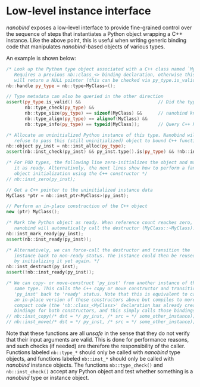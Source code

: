 # Low-level instance interface

_nanobind_ exposes a low-level interface to provide fine-grained control over
the sequence of steps that instantiates a Python object wrapping a C++
instance. Like the above point, this is useful when writing generic binding
code that manipulates _nanobind_-based objects of various types.

An example is shown below:

```cpp
/* Look up the Python type object associated with a C++ class named `MyClass`.
   Requires a previous nb::class_<> binding declaration, otherwise this line
   will return a NULL pointer (this can be checked via py_type.is_valid()). */
nb::handle py_type = nb::type<MyClass>();

// Type metadata can also be queried in the other direction
assert(py_type.is_valid() &&                             // Did the type lookup work?
       nb::type_check(py_type) &&
       nb::type_size(py_type) == sizeof(MyClass) &&      // nanobind knows the size+alignment
       nb::type_align(py_type) == alignof(MyClass) &&
       nb::type_info(py_type) == typeid(MyClass));       // Query C++ RTTI record

/* Allocate an uninitialized Python instance of this type. Nanobind will
   refuse to pass this (still uninitialized) object to bound C++ functions */
nb::object py_inst = nb::inst_alloc(py_type);
assert(nb::inst_check(py_inst) && py_inst.type().is(py_type) && !nb::inst_ready(py_inst));

/* For POD types, the following line zero-initializes the object and marks
   it as ready. Alternatively, the next lines show how to perform a fancy
   object initialization using the C++ constructor */
// nb::inst_zero(py_inst);

// Get a C++ pointer to the uninitialized instance data
MyClass *ptr = nb::inst_ptr<MyClass>(py_inst);

// Perform an in-place construction of the C++ object
new (ptr) MyClass();

/* Mark the Python object as ready. When reference count reaches zero,
   nanobind will automatically call the destructor (MyClass::~MyClass). */
nb::inst_mark_ready(py_inst);
assert(nb::inst_ready(py_inst));

/* Alternatively, we can force-call the destructor and transition the
   instance back to non-ready status. The instance could then be reused
   by initializing it yet again. */
nb::inst_destruct(py_inst);
assert(!nb::inst_ready(py_inst));

/* We can copy- or move-construct 'py_inst' from another instance of the
   same type. This calls the C++ copy or move constructor and transitions
   'py_inst' back to 'ready' status. Note that this is equivalent to calling
   an in-place version of these constructors above but compiles to more
   compact code (the 'nb::class_<MyClass>' declaration has already created
   bindings for both constructors, and this simply calls those bindings). */
// nb::inst_copy(/* dst = */ py_inst, /* src = */ some_other_instance);
// nb::inst_move(/* dst = */ py_inst, /* src = */ some_other_instance);
```

Note that these functions are all _unsafe_ in the sense that they do not
verify that their input arguments are valid. This is done for performance
reasons, and such checks (if needed) are therefore the responsibility of
the caller. Functions labeled `nb::type_*` should only be called with
_nanobind_ type objects, and functions labeled `nb::inst_*` should only be
called with _nanobind_ instance objects. The functions `nb::type_check()`
and `nb::inst_check()` accept any Python object and test whether something
is a _nanobind_ type or instance object.
